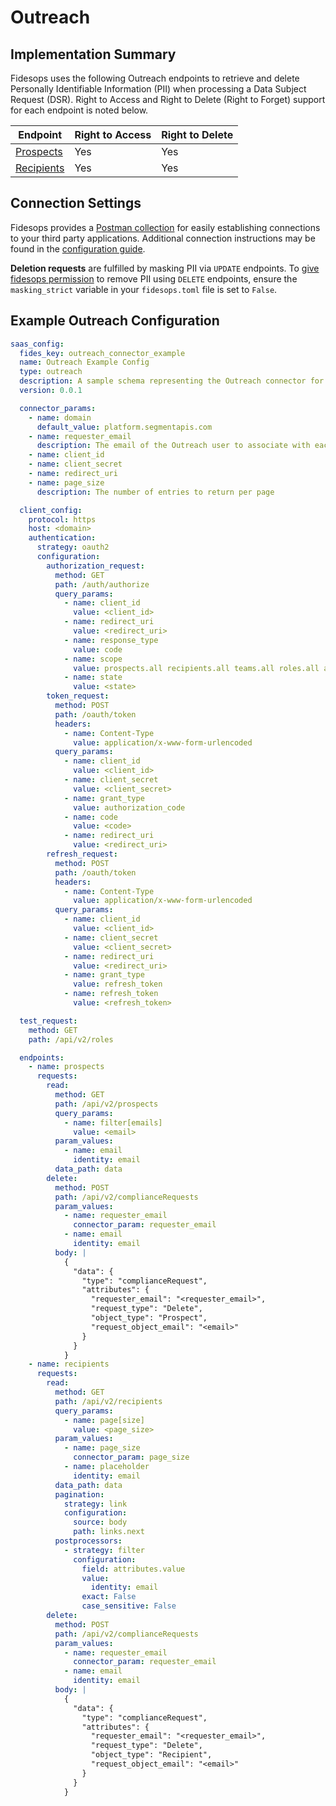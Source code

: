 
# Outreach

## Implementation Summary
Fidesops uses the following Outreach endpoints to retrieve and delete Personally Identifiable Information (PII) when processing a Data Subject Request (DSR). Right to Access and Right to Delete (Right to Forget) support for each endpoint is noted below. 

|Endpoint | Right to Access | Right to Delete |
|----|----|----|
|[Prospects](https://api.outreach.io/api/v2/docs#manage-prospects-and-accounts) | Yes | Yes |
|[Recipients](https://api.outreach.io/api/v2/docs#recipient) | Yes | Yes |


## Connection Settings
Fidesops provides a [Postman collection](../../postman/using_postman.md) for easily establishing connections to your third party applications. Additional connection instructions may be found in the [configuration guide](../saas_config.md).

**Deletion requests** are fulfilled by masking PII via `UPDATE` endpoints. To [give fidesops permission](../../guides/configuration_reference.md#configuration-variable-reference) to remove PII using `DELETE` endpoints, ensure the `masking_strict` variable in your `fidesops.toml` file is set to `False`. 

## Example Outreach Configuration
```yaml
saas_config:
  fides_key: outreach_connector_example
  name: Outreach Example Config
  type: outreach
  description: A sample schema representing the Outreach connector for Fidesops
  version: 0.0.1

  connector_params:
    - name: domain
      default_value: platform.segmentapis.com
    - name: requester_email
      description: The email of the Outreach user to associate with each automated compliance request (data_protection_request)
    - name: client_id
    - name: client_secret
    - name: redirect_uri
    - name: page_size
      description: The number of entries to return per page

  client_config:
    protocol: https
    host: <domain>
    authentication:
      strategy: oauth2
      configuration:
        authorization_request:
          method: GET
          path: /auth/authorize
          query_params:
            - name: client_id
              value: <client_id>
            - name: redirect_uri
              value: <redirect_uri>
            - name: response_type
              value: code
            - name: scope
              value: prospects.all recipients.all teams.all roles.all accounts.all audits.all callDispositions.all callPurposes.all calls.all complianceRequests.all contentCategories.all contentCategoryMemberships.all contentCategoryOwnerships.all duties.all emailAddresses.all events.all favorites.all mailAliases.all mailboxes.all mailings.all opportunities.all opportunityProspectRoles.all opportunityStages.all personas.all phoneNumbers.all profiles.all rulesets.all sequenceStates.all sequenceSteps.all sequenceTemplates.all sequences.all snippets.all stages.all taskPriorities.all tasks.all templates.all users.all webhooks.all
            - name: state
              value: <state>
        token_request:
          method: POST
          path: /oauth/token
          headers:
            - name: Content-Type
              value: application/x-www-form-urlencoded
          query_params:
            - name: client_id
              value: <client_id>
            - name: client_secret
              value: <client_secret>
            - name: grant_type
              value: authorization_code
            - name: code
              value: <code>
            - name: redirect_uri
              value: <redirect_uri>
        refresh_request:
          method: POST
          path: /oauth/token
          headers:
            - name: Content-Type
              value: application/x-www-form-urlencoded
          query_params:
            - name: client_id
              value: <client_id>
            - name: client_secret
              value: <client_secret>
            - name: redirect_uri
              value: <redirect_uri>
            - name: grant_type
              value: refresh_token
            - name: refresh_token
              value: <refresh_token>

  test_request:
    method: GET
    path: /api/v2/roles

  endpoints:
    - name: prospects
      requests:
        read:
          method: GET
          path: /api/v2/prospects
          query_params:
            - name: filter[emails]
              value: <email>
          param_values:
            - name: email
              identity: email
          data_path: data
        delete:
          method: POST
          path: /api/v2/complianceRequests
          param_values:
            - name: requester_email
              connector_param: requester_email
            - name: email
              identity: email
          body: |
            {
              "data": {
                "type": "complianceRequest",
                "attributes": {
                  "requester_email": "<requester_email>",
                  "request_type": "Delete",
                  "object_type": "Prospect",
                  "request_object_email": "<email>"
                }
              }
            }
    - name: recipients
      requests:
        read:
          method: GET
          path: /api/v2/recipients
          query_params:
            - name: page[size]
              value: <page_size>
          param_values:
            - name: page_size
              connector_param: page_size
            - name: placeholder
              identity: email
          data_path: data
          pagination:
            strategy: link
            configuration:
              source: body
              path: links.next
          postprocessors:
            - strategy: filter
              configuration:
                field: attributes.value
                value:
                  identity: email
                exact: False
                case_sensitive: False
        delete:
          method: POST
          path: /api/v2/complianceRequests
          param_values:
            - name: requester_email
              connector_param: requester_email
            - name: email
              identity: email
          body: |
            {
              "data": {
                "type": "complianceRequest",
                "attributes": {
                  "requester_email": "<requester_email>",
                  "request_type": "Delete",
                  "object_type": "Recipient",
                  "request_object_email": "<email>"
                }
              }
            }
```